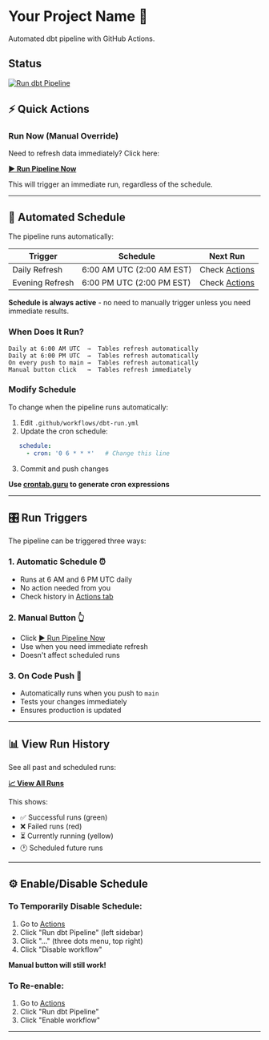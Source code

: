 # Your Project Name 🚀

Automated dbt pipeline with GitHub Actions.

## Status

[![Run dbt Pipeline](https://github.com/YOUR_USERNAME/your-project-name/actions/workflows/dbt-run.yml/badge.svg)](https://github.com/YOUR_USERNAME/your-project-name/actions/workflows/dbt-run.yml)

## ⚡ Quick Actions

### Run Now (Manual Override)

Need to refresh data immediately? Click here:

**[▶️ Run Pipeline Now](https://github.com/neilpunjani/dbt_test/actions/workflows/dbt-run.yml)**

This will trigger an immediate run, regardless of the schedule.

---

## 📅 Automated Schedule

The pipeline runs automatically:

| Trigger | Schedule | Next Run |
|---------|----------|----------|
| Daily Refresh | 6:00 AM UTC (2:00 AM EST) | Check [Actions](https://github.com/YOUR_USERNAME/your-project-name/actions) |
| Evening Refresh | 6:00 PM UTC (2:00 PM EST) | Check [Actions](https://github.com/YOUR_USERNAME/your-project-name/actions) |

**Schedule is always active** - no need to manually trigger unless you need immediate results.

### When Does It Run?
```
Daily at 6:00 AM UTC  →  Tables refresh automatically
Daily at 6:00 PM UTC  →  Tables refresh automatically
On every push to main →  Tables refresh automatically
Manual button click   →  Tables refresh immediately
```

### Modify Schedule

To change when the pipeline runs automatically:

1. Edit `.github/workflows/dbt-run.yml`
2. Update the cron schedule:
```yaml
   schedule:
     - cron: '0 6 * * *'   # Change this line
```
3. Commit and push changes

**Use [crontab.guru](https://crontab.guru/) to generate cron expressions**

---

## 🎛️ Run Triggers

The pipeline can be triggered three ways:

### 1. Automatic Schedule ⏰
- Runs at 6 AM and 6 PM UTC daily
- No action needed from you
- Check history in [Actions tab](https://github.com/YOUR_USERNAME/your-project-name/actions)

### 2. Manual Button 👆
- Click [▶️ Run Pipeline Now](https://github.com/YOUR_USERNAME/your-project-name/actions/workflows/dbt-run.yml)
- Use when you need immediate refresh
- Doesn't affect scheduled runs

### 3. On Code Push 📝
- Automatically runs when you push to `main`
- Tests your changes immediately
- Ensures production is updated

---

## 📊 View Run History

See all past and scheduled runs:

**[📈 View All Runs](https://github.com/YOUR_USERNAME/your-project-name/actions/workflows/dbt-run.yml)**

This shows:
- ✅ Successful runs (green)
- ❌ Failed runs (red)
- ⏳ Currently running (yellow)
- 🕐 Scheduled future runs

---

## ⚙️ Enable/Disable Schedule

### To Temporarily Disable Schedule:

1. Go to [Actions](https://github.com/YOUR_USERNAME/your-project-name/actions)
2. Click "Run dbt Pipeline" (left sidebar)
3. Click "..." (three dots menu, top right)
4. Click "Disable workflow"

**Manual button will still work!**

### To Re-enable:

1. Go to [Actions](https://github.com/YOUR_USERNAME/your-project-name/actions)
2. Click "Run dbt Pipeline"
3. Click "Enable workflow"

---
